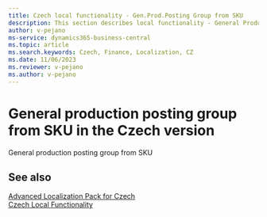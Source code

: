 ```yaml
---
title: Czech local functionality - Gen.Prod.Posting Group from SKU
description: This section describes local functionality - General Product Posting Group from SKU in the Czech version of Business Central.
author: v-pejano
ms-service: dynamics365-business-central
ms.topic: article
ms.search.keywords: Czech, Finance, Localization, CZ
ms.date: 11/06/2023
ms.reviewer: v-pejano
ms.author: v-pejano
---
```


# General production posting group from SKU in the Czech version

General production posting group from SKU

## See also

[Advanced Localization Pack for Czech](ui-extensions-advanced-localization-pack-cz.md)  
[Czech Local Functionality](czech-local-functionality.md)  
